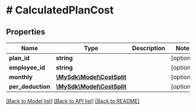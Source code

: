 # # CalculatedPlanCost

## Properties

Name | Type | Description | Notes
------------ | ------------- | ------------- | -------------
**plan_id** | **string** |  | [optional]
**employee_id** | **string** |  | [optional]
**monthly** | [**\MySdk\Model\CostSplit**](CostSplit.md) |  | [optional]
**per_deduction** | [**\MySdk\Model\CostSplit**](CostSplit.md) |  | [optional]

[[Back to Model list]](../../README.md#models) [[Back to API list]](../../README.md#endpoints) [[Back to README]](../../README.md)
